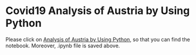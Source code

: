 # Covid19 Analysis of Austria by Using Python

Please click on [Analysis of Austria by Using Python](https://github.com/azeemkhadam/Covid19_Python/blob/main/covid19_austria.ipynb),
so that you can find the notebook.
Moreover, .ipynb file is saved above.
